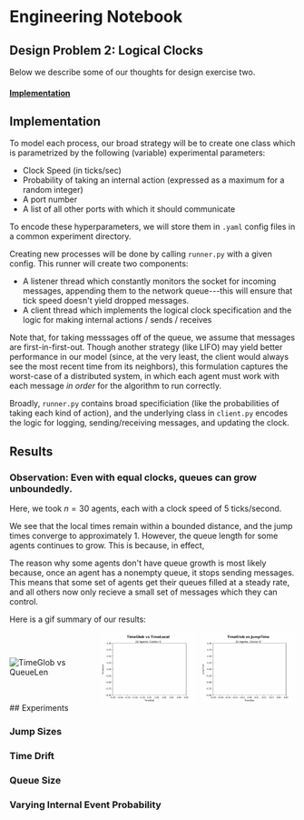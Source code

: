 # Engineering Notebook

## Design Problem 2: Logical Clocks

Below we describe some of our thoughts for design exercise two.

#### [Implementation](#implementation-1)

## Implementation

To model each process, our broad strategy will be to create one class which is parametrized by the following (variable) experimental parameters:

-   Clock Speed (in ticks/sec)
-   Probability of taking an internal action (expressed as a maximum for a random integer)
-   A port number
-   A list of all other ports with which it should communicate

To encode these hyperparameters, we will store them in `.yaml` config files in a common experiment directory.

Creating new processes will be done by calling `runner.py` with a given config. This runner will create two components:

-   A listener thread which constantly monitors the socket for incoming messages, appending them to the network queue---this will ensure that tick speed doesn't yield dropped messages.
-   A client thread which implements the logical clock specification and the logic for making internal actions / sends / receives

Note that, for taking messsages off of the queue, we assume that messages are first-in-first-out. Though another strategy (like LIFO) may yield better performance in our model (since, at the very least, the client would always see the most recent time from its neighbors), this formulation captures the worst-case of a distributed system, in which each agent must work with each message _in order_ for the algorithm to run correctly.

Broadly, `runner.py` contains broad specificiation (like the probabilities of taking each kind of action), and the underlying class in `client.py` encodes the logic for logging, sending/receiving messages, and updating the clock.


## Results



### Observation: Even with equal clocks, queues can grow unboundedly.

Here, we took $n=30$ agents, each with a clock speed of $5$ ticks/second. 

We see that the local times remain within a bounded distance, and the jump times converge to approximately 1. However, the queue length for some agents continues to grow. This is because, in effect, 

The reason why some agents don't have queue growth is most likely because, once an agent has a nonempty queue, it stops sending messages. This means that some set of agents get their queues filled at a steady rate, and all others now only recieve a small set of messages which they can control.

Here is a gif summary of our results:

<div style="display: flex; align-items: center;">
  <img src="media/30_agents/TimeGlob_vs_QueueLen.gif" alt="TimeGlob vs QueueLen" style="max-width: 33%; margin-right: 10px;">
  <img src="media/30_agents/TimeGlob_vs_TimeLocal.gif" alt="TimeGlob vs QueueLen" style="max-width: 33%; margin-right: 10px;">
  <img src="media/30_agents/TimeGlob_vs_JumpTime.gif" alt="TimeGlob vs TimeLocal" style="max-width: 33%;">
</div>
## Experiments

### Jump Sizes

### Time Drift

### Queue Size

### Varying Internal Event Probability
